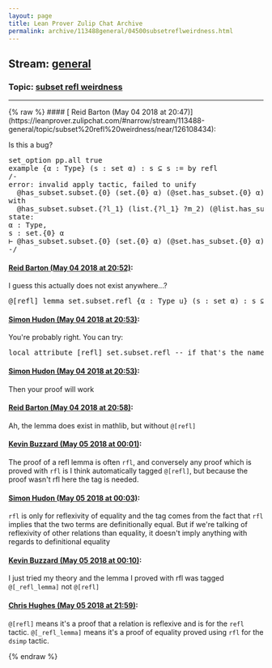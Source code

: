 ```yaml
---
layout: page
title: Lean Prover Zulip Chat Archive 
permalink: archive/113488general/04500subsetreflweirdness.html
---
```


## Stream: [general](https://leanprover-community.github.io/archive/113488general/index.html)
### Topic: [subset refl weirdness](https://leanprover-community.github.io/archive/113488general/04500subsetreflweirdness.html)

---

<base href="https://leanprover.zulipchat.com">
{% raw %}
#### [ Reid Barton (May 04 2018 at 20:47)](https://leanprover.zulipchat.com/#narrow/stream/113488-general/topic/subset%20refl%20weirdness/near/126108434):
<p>Is this a bug?</p>
<div class="codehilite"><pre><span></span><span class="kn">set_option</span> <span class="n">pp</span><span class="bp">.</span><span class="n">all</span> <span class="n">true</span>
<span class="kn">example</span> <span class="o">{</span><span class="n">α</span> <span class="o">:</span> <span class="kt">Type</span><span class="o">}</span> <span class="o">(</span><span class="n">s</span> <span class="o">:</span> <span class="n">set</span> <span class="n">α</span><span class="o">)</span> <span class="o">:</span> <span class="n">s</span> <span class="err">⊆</span> <span class="n">s</span> <span class="o">:=</span> <span class="k">by</span> <span class="n">refl</span>
<span class="c">/-</span><span class="cm"></span>
<span class="cm">error: invalid apply tactic, failed to unify</span>
<span class="cm">  @has_subset.subset.{0} (set.{0} α) (@set.has_subset.{0} α) s s</span>
<span class="cm">with</span>
<span class="cm">  @has_subset.subset.{?l_1} (list.{?l_1} ?m_2) (@list.has_subset.{?l_1} ?m_2) ?m_3 ?m_3</span>
<span class="cm">state:</span>
<span class="cm">α : Type,</span>
<span class="cm">s : set.{0} α</span>
<span class="cm">⊢ @has_subset.subset.{0} (set.{0} α) (@set.has_subset.{0} α) s s</span>
<span class="cm">-/</span>
</pre></div>

#### [ Reid Barton (May 04 2018 at 20:52)](https://leanprover.zulipchat.com/#narrow/stream/113488-general/topic/subset%20refl%20weirdness/near/126108665):
<p>I guess this actually does not exist anywhere...?</p>
<div class="codehilite"><pre><span></span><span class="bp">@</span><span class="o">[</span><span class="n">refl</span><span class="o">]</span> <span class="kn">lemma</span> <span class="n">set</span><span class="bp">.</span><span class="n">subset</span><span class="bp">.</span><span class="n">refl</span> <span class="o">{</span><span class="n">α</span> <span class="o">:</span> <span class="kt">Type</span> <span class="n">u</span><span class="o">}</span> <span class="o">(</span><span class="n">s</span> <span class="o">:</span> <span class="n">set</span> <span class="n">α</span><span class="o">)</span> <span class="o">:</span> <span class="n">s</span> <span class="err">⊆</span> <span class="n">s</span> <span class="o">:=</span> <span class="bp">λ</span> <span class="n">x</span><span class="o">,</span> <span class="n">id</span>
</pre></div>

#### [ Simon Hudon (May 04 2018 at 20:53)](https://leanprover.zulipchat.com/#narrow/stream/113488-general/topic/subset%20refl%20weirdness/near/126108698):
<p>You're probably right. You can try:</p>
<div class="codehilite"><pre><span></span>local attribute [refl] set.subset.refl -- if that&#39;s the name of the appropriate lemma
</pre></div>

#### [ Simon Hudon (May 04 2018 at 20:53)](https://leanprover.zulipchat.com/#narrow/stream/113488-general/topic/subset%20refl%20weirdness/near/126108701):
<p>Then your proof will work</p>

#### [ Reid Barton (May 04 2018 at 20:58)](https://leanprover.zulipchat.com/#narrow/stream/113488-general/topic/subset%20refl%20weirdness/near/126108905):
<p>Ah, the lemma does exist in mathlib, but without <code>@[refl]</code></p>

#### [ Kevin Buzzard (May 05 2018 at 00:01)](https://leanprover.zulipchat.com/#narrow/stream/113488-general/topic/subset%20refl%20weirdness/near/126115996):
<p>The proof of a refl lemma is often <code>rfl</code>, and conversely any proof which is proved with <code>rfl</code> is I think automatically tagged <code>@[refl]</code>, but because the proof wasn't rfl here the tag is needed.</p>

#### [ Simon Hudon (May 05 2018 at 00:03)](https://leanprover.zulipchat.com/#narrow/stream/113488-general/topic/subset%20refl%20weirdness/near/126116079):
<p><code>rfl</code> is only for reflexivity of equality and the tag comes from the fact that <code>rfl</code> implies that the two terms are definitionally equal. But if we're talking of reflexivity of other relations than equality, it doesn't imply anything with regards to definitional equality</p>

#### [ Kevin Buzzard (May 05 2018 at 00:10)](https://leanprover.zulipchat.com/#narrow/stream/113488-general/topic/subset%20refl%20weirdness/near/126116346):
<p>I just tried my theory and the lemma I proved with rfl was tagged <code>@[_refl_lemma]</code> not <code>@[refl]</code></p>

#### [ Chris Hughes (May 05 2018 at 21:59)](https://leanprover.zulipchat.com/#narrow/stream/113488-general/topic/subset%20refl%20weirdness/near/126151045):
<p><code>@[refl]</code> means it's a proof that a relation is reflexive and is for the <code>refl</code> tactic. <code>@[_refl_lemma]</code> means it's a proof of equality proved using <code>rfl</code> for the <code>dsimp</code> tactic.</p>


{% endraw %}
